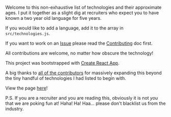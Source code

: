 Welcome to this non-exhaustive list of technologies and their approximate ages. I put it together as a slight dig at recruiters who expect you to have known a two year old language for five years.

If you would like to add a language, add it to the array in `src/technologies.js`.

If you want to work on an [Issue](https://github.com/jsrn/howoldisit/issues?q=is%3Aissue+is%3Aopen+sort%3Aupdated-desc) please read the [Contributing](CONTRIBUTING.md) doc first.

All contributions are welcome, no matter how obscure the technology!

This project was bootstrapped with [Create React App](https://github.com/facebook/create-react-app).

A big thanks to [all of the contributors](https://github.com/jsrn/howoldisit/graphs/contributors) for massively expanding this beyond the tiny handful of technologies I had listed to begin with.

View the page [here](https://howoldisit.glitch.me/)!

P.S. If you are a recruiter and you are reading this, obviously it is not *you* that we are poking fun at! Haha! Ha! Haa... please don't blacklist us from the industry.
